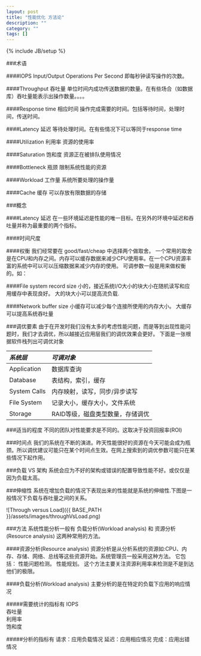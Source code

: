 ```yaml
---
layout: post
title: "性能优化 方法论"
description: ""
category: ""
tags: []
---
```

{% include JB/setup %}

###术语

####IOPS
Input/Output Operations Per Second 即每秒钟读写操作的次数。

####Throughput 吞吐量
单位时间内成功传送数据的数量。在有些场合（如数据库）吞吐量能表示出操作数量。。。。

####Response time 相应时间
操作完成需要的时间。包括等待时间，处理时间，传送时间。

####Latency 延迟
等待处理时间。在有些情况下可以等同于response time

####Utilization 利用率
资源的使用率

####Saturation 饱和度
资源正在被排队使用情况

####Bottleneck 瓶颈
限制系统性能的资源

####Workload 工作量
系统所要处理的操作量

####Cache 缓存
可以存放有限数据的存储

###概念

####Latency 延迟
在一些环境延迟是性能的唯一目标。在另外的环境中延迟和吞吐量并称为最重要的两个指标。

####时间尺度

####权衡
我们经常要在 good/fast/cheap 中选择两个做取舍。
一个常用的取舍是在CPU和内存之间。内存可以缓存数据来减少CPU使用率。在一个CPU资源丰富的系统中可以可以压缩数据来减少内存的使用。
可调参数一般是用来做权衡的。如：

####File system record size
小的，接近系统I/O大小的块大小在随机读写和应用缓存中表现良好。
大的块大小可以提高流负载.

####Network buffer size
小缓存可以减少每个连接所使用的内存大小。
大缓存可以提高系统吞吐量

###调优要素
由于在开发时我们没有太多的考虑性能问题，而是等到出现性能问题时，我们才去调优，所以越接近应用层我们的调优效果会更好。
下面是一张根据软件栈列出可调优对象

| *系统层* | *可调对象* |
|:-------|:-------|
| Application | 数据库查询 |
| Database | 表结构，索引，缓存 |
| System Calls | 内存映射，读写，同步/异步读写 |
| File System | 记录大小，缓存大小，文件系统 |
| Storage | RAID等级，磁盘类型数量，存储调优 |

###适当的程度
不同的团队对性能要求是不同的。这取决于投资回报率(ROI)

###时间点
我们的系统在不断的演进。昨天性能很好的资源在今天可能会成为瓶颈。所以调优建议可能只在某个时间点生效。在网上搜索到的调优参数可能只在某些情况下起作用。

###负载 VS 架构
系统会应为不好的架构或错误的配置导致性能不好。或仅仅是因为负载太高。

###伸缩性
系统在增加负载的情况下表现出来的性能就是系统的伸缩性.下图是一般情况下负载与吞吐量之间的关系。

![Through versus Load]({{ BASE_PATH }}/assets/images/throughVsLoad.png)

###方法
系统性能分析一般有 负载分析(Workload analysis) 和 资源分析(Resource analysis) 这两种常用的方法。

####资源分析(Resource analysis)
资源分析是从分析系统的资源如:CPU、内存、存储、网络、总线等这些资源开始。系统管理员一般采用这种方法。
它包括：
    性能问题检测。
    性能规划。
这个方法主要关注资源利用率来检测是不是到达他们的极限。

####负载分析(Workload analysis)
主要分析的是在特定的负载下应用的响应情况

#####需要统计的指标有
IOPS    
吞吐量    
利用率      
饱和度      

#####分析的指标有
请求：应用负载情况
延迟：应用相应情况
完成：应用出错情况

